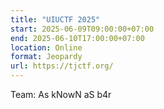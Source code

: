 ```yaml
---
title: "UIUCTF 2025"
start: 2025-06-09T09:00:00+07:00
end: 2025-06-10T17:00:00+07:00
location: Online
format: Jeopardy
url: https://tjctf.org/
---
```

Team: As kNowN aS b4r